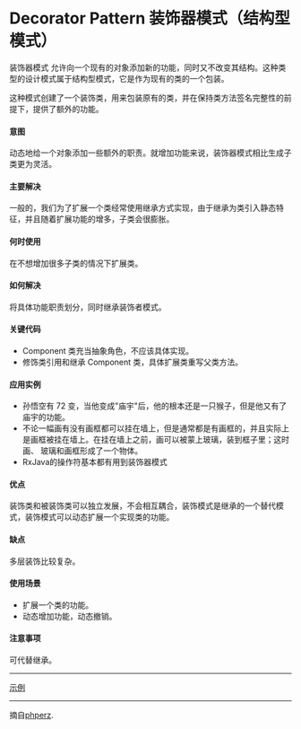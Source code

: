 # Decorator Pattern  装饰器模式（结构型模式）
装饰器模式 允许向一个现有的对象添加新的功能，同时又不改变其结构。这种类型的设计模式属于结构型模式，它是作为现有的类的一个包装。

这种模式创建了一个装饰类，用来包装原有的类，并在保持类方法签名完整性的前提下，提供了额外的功能。

#### 意图
动态地给一个对象添加一些额外的职责。就增加功能来说，装饰器模式相比生成子类更为灵活。

#### 主要解决
一般的，我们为了扩展一个类经常使用继承方式实现，由于继承为类引入静态特征，并且随着扩展功能的增多，子类会很膨胀。

#### 何时使用
在不想增加很多子类的情况下扩展类。

#### 如何解决
将具体功能职责划分，同时继承装饰者模式。

#### 关键代码
* Component 类充当抽象角色，不应该具体实现。
* 修饰类引用和继承 Component 类，具体扩展类重写父类方法。

#### 应用实例
* 孙悟空有 72 变，当他变成"庙宇"后，他的根本还是一只猴子，但是他又有了庙宇的功能。
* 不论一幅画有没有画框都可以挂在墙上，但是通常都是有画框的，并且实际上是画框被挂在墙上。在挂在墙上之前，画可以被蒙上玻璃，装到框子里；这时画、 玻璃和画框形成了一个物体。
* RxJava的操作符基本都有用到装饰器模式

#### 优点
装饰类和被装饰类可以独立发展，不会相互耦合，装饰模式是继承的一个替代模式，装饰模式可以动态扩展一个实现类的功能。

#### 缺点
多层装饰比较复杂。

#### 使用场景
* 扩展一个类的功能。
* 动态增加功能，动态撤销。

#### 注意事项
可代替继承。


---

[示例](https://github.com/103style/DesignPatterns/tree/master/pic/DecoratorPattern.jpg)

---


摘自[phperz](http://www.phperz.com/article/15/0814/148652.html).